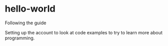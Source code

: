 # hello-world
Following the guide

Setting up the account to look at code examples to try to learn more about programming.
